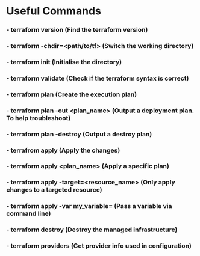 # Useful Commands
### - terraform version  (Find the terraform version)
### - terraform -chdir=<path/to/tf> <subcommand>  (Switch the working directory)
### - terraform init  (Initialise the directory)
### - terraform validate (Check if the terraform syntax is correct)  
### - terraform plan  (Create the execution plan)
### - terraform plan -out <plan_name>  (Output a deployment plan.  To help troubleshoot)
### - terraform plan -destroy  (Output a destroy plan)
### - terrafrom apply  (Apply the changes)
### - terraform apply <plan_name>  (Apply a specific plan)
### - terraform apply -target=<resource_name>  (Only apply changes to a targeted resource)
### - terraform apply -var my_variable=<variable>  (Pass a variable via command line)
### - terraform destroy  (Destroy the managed infrastructure)
### - terraform providers  (Get provider info used in configuration)